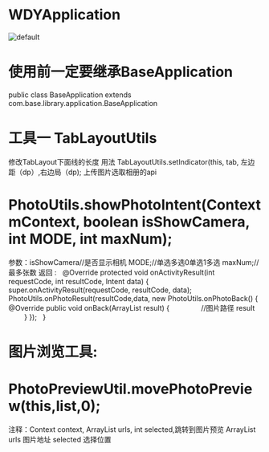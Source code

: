 # WDYApplication
![default](https://cloud.githubusercontent.com/assets/9795249/26715147/1b94607c-47a7-11e7-92dd-81494f8dbc7f.jpeg)
# 使用前一定要继承BaseApplication
public class BaseApplication extends com.base.library.application.BaseApplication 

# 工具一 TabLayoutUtils
修改TabLayout下面线的长度
用法 TabLayoutUtils.setIndicator(this, tab, 左边距（dp）,右边局（dp);
上传图片选取相册的api
# PhotoUtils.showPhotoIntent(Context mContext, boolean isShowCamera, int MODE, int maxNum);
参数：isShowCamera//是否显示相机  MODE;//单选多选0单选1多选 maxNum;//最多张数
返回 :
    @Override
    protected void onActivityResult(int requestCode, int resultCode, Intent data) {
        super.onActivityResult(requestCode, resultCode, data);
        PhotoUtils.onPhotoResult(resultCode,data, new PhotoUtils.onPhotoBack() {
            @Override
            public void onBack(ArrayList<String> result) {
                //图片路径 result
           }
        });
    }
# 图片浏览工具:
# PhotoPreviewUtil.movePhotoPreview(this,list,0);
  注释：Context context, ArrayList<String> urls, int selected,跳转到图片预览 ArrayList<String> urls 图片地址 selected 选择位置
